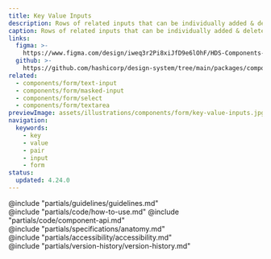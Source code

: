 ```yaml
---
title: Key Value Inputs
description: Rows of related inputs that can be individually added & deleted.
caption: Rows of related inputs that can be individually added & deleted.
links:
  figma: >-
    https://www.figma.com/design/iweq3r2Pi8xiJfD9e6lOhF/HDS-Components-v2.0?m=auto&node-id=82680-53759&t=MwE1WlTzeH6NeUOf-1
  github: >-
    https://github.com/hashicorp/design-system/tree/main/packages/components/src/components/hds/form/key-value-inputs
related:
  - components/form/text-input
  - components/form/masked-input
  - components/form/select
  - components/form/textarea
previewImage: assets/illustrations/components/form/key-value-inputs.jpg
navigation:
  keywords:
    - key
    - value
    - pair
    - input
    - form
status:
  updated: 4.24.0
---
```


<section data-tab="Guidelines">
  @include "partials/guidelines/guidelines.md"
</section>

<section data-tab="Code">
  @include "partials/code/how-to-use.md"
  @include "partials/code/component-api.md"
</section>

<section data-tab="Specifications">
  @include "partials/specifications/anatomy.md"
</section>

<section data-tab="Accessibility">
  @include "partials/accessibility/accessibility.md"
</section>

<section data-tab="Version history">
  @include "partials/version-history/version-history.md"
</section>
